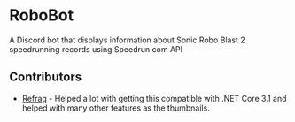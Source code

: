 # RoboBot
A Discord bot that displays information about Sonic Robo Blast 2 speedrunning records using Speedrun.com API

## Contributors

* [Refrag](https://github.com/R3FR4G) - Helped a lot with getting this compatible with .NET Core 3.1 and helped with many other features as the thumbnails.
